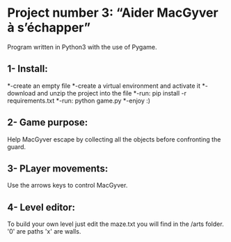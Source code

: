 Project number 3: “Aider MacGyver à s’échapper”
==============================================


Program written in Python3 with the use of Pygame.

1- Install:
-----------

*-create an empty file
*-create a virtual environment and activate it
*-download and unzip the project into the file 
*-run: pip install -r requirements.txt 
*-run: python game.py
*-enjoy :)

2- Game purpose:
---------------

Help MacGyver escape by collecting all the objects before confronting the guard.

3- PLayer movements: 
--------------------

Use the arrows keys to control MacGyver.

4- Level editor:
----------------

To build your own level just edit the maze.txt you will find in the /arts folder.
'0' are paths 'x' are walls.

